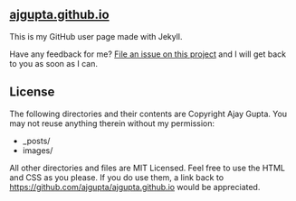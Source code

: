 ## [ajgupta.github.io](http://www.ajay-gupta.com/) 

This is my GitHub user page made with Jekyll. 

Have any feedback for me? [File an issue on this
project](https://github.com/ajgupta/Feedback/issues/new) and I will get back to
you as soon as I can.

## License

The following directories and their contents are Copyright Ajay Gupta. You may not reuse anything therein without my permission:

* _posts/
* images/

All other directories and files are MIT Licensed. Feel free to use the HTML and CSS as you please. If you do use them, a link back to https://github.com/ajgupta/ajgupta.github.io would be appreciated.

